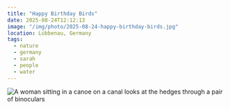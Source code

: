 ```yaml
---
title: "Happy Birthday Birds"
date: 2025-08-24T12:12:13
image: "/img/photo/2025-08-24-happy-birthday-birds.jpg"
location: Lübbenau, Germany
tags:
  - nature
  - germany
  - sarah
  - people
  - water
---
```


![A woman sitting in a canoe on a canal looks at the hedges through a pair of binoculars](/img/photo/2025-08-24-happy-birthday-birds.jpg)
